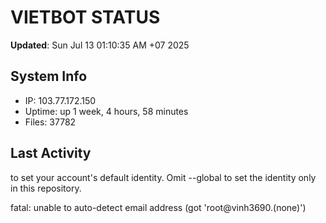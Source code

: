 # VIETBOT STATUS
**Updated**: Sun Jul 13 01:10:35 AM +07 2025

## System Info
- IP: 103.77.172.150
- Uptime: up 1 week, 4 hours, 58 minutes
- Files: 37782

## Last Activity

to set your account's default identity.
Omit --global to set the identity only in this repository.

fatal: unable to auto-detect email address (got 'root@vinh3690.(none)')
